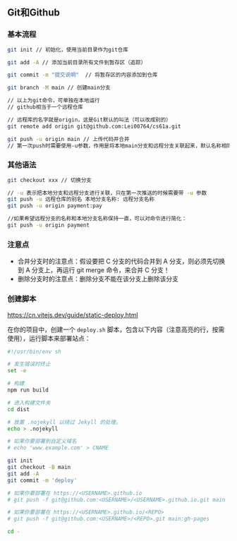 ## Git和Github

### 基本流程

```bash
git init // 初始化，使用当前目录作为git仓库

git add -A // 添加当前目录所有文件到暂存区（追踪）

git commit -m "提交说明"  // 将暂存区的内容添加到仓库

git branch -M main // 创建main分支

// 以上为git命令，可单独在本地运行
// github相当于一个远程仓库

// 远程库的名字就是origin，这是Git默认的叫法（可以改成别的）
git remote add origin git@github.com:Lei00764/cs61a.git

git push -u origin main // 上传代码并合并
// 第一次push时需要使用-u参数，作用是将本地main分支和远程分支关联起来，默认名称相同
```

### 其他语法

```bash
git checkout xxx // 切换分支

// -u 表示把本地分支和远程分支进行关联，只在第一次推送的时候需要带 -u 参数
git push -u 远程仓库的别名 本地分支名称: 远程分支名称
git push -u origin payment:pay

//如果希望远程分支的名称和本地分支名称保持一直，可以对命令进行简化：
git push -u origin payment
```

### 注意点

- 合并分支时的注意点：假设要把 C 分支的代码合并到 A 分支，则必须先切换到 A 分支上，再运行 git merge 命令，来合并 C 分支！
- 删除分支时的注意点：删除分支不能在该分支上删除该分支

### 创建脚本

https://cn.vitejs.dev/guide/static-deploy.html

在你的项目中，创建一个 `deploy.sh` 脚本，包含以下内容（注意高亮的行，按需使用），运行脚本来部署站点：

```bash
#!/usr/bin/env sh

# 发生错误时终止
set -e

# 构建
npm run build

# 进入构建文件夹
cd dist

# 放置 .nojekyll 以绕过 Jekyll 的处理。
echo > .nojekyll

# 如果你要部署到自定义域名
# echo 'www.example.com' > CNAME

git init
git checkout -B main
git add -A
git commit -m 'deploy'

# 如果你要部署在 https://<USERNAME>.github.io
# git push -f git@github.com:<USERNAME>/<USERNAME>.github.io.git main

# 如果你要部署在 https://<USERNAME>.github.io/<REPO>
# git push -f git@github.com:<USERNAME>/<REPO>.git main:gh-pages

cd -
```













